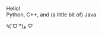 
<!---
ashleyh12/ashleyh12 is a ✨ special ✨ repository because its `README.md` (this file) appears on your GitHub profile.
You can click the Preview link to take a look at your changes.
--->
Hello! <br />
Python, C++, and (a little bit of) Java <br />

٩(ˊᗜˋ*)و ♡
